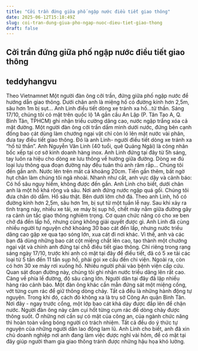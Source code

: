 ```yaml
---
title: "Cởi trần đứng giữa phố ngập nước điều tiết giao thông"
date: 2025-06-12T15:18:49Z
slug: coi-tran-dung-giua-pho-ngap-nuoc-dieu-tiet-giao-thong
draft: false
---
```


## Cởi trần đứng giữa phố ngập nước điều tiết giao thông

## teddyhangvu

Theo Vietnamnet
Một người đàn ông cởi trần, đứng giữa phố ngập nước để hướng dẫn giao thông. Dưới chân anh là miệng hố có đường kính hơn 2,5m, sâu hơn 1m bị sụt…
 Anh Linh điều tiết dòng xe tránh xa hố…tử thần. Sáng 17/10, chúng tôi có mặt trên quốc lộ 1A gần cầu An Lập (P. Tân Tạo A, Q. Bình Tân, TPHCM) ghi nhận triều cường dâng cao, nước ngập trắng xóa cả mặt đường. Một người đàn ông cởi trần dầm mình dưới nước, đứng bên cạnh đống bao cát dùng làm chướng ngại vật chỉ còn ló lên mặt nước vài phân, đưa tay điều tiết giao thông. Đó là anh Linh- người điều tiết dòng xe tránh xa “hố tử thần”. 
 Anh Nguyễn Văn Linh (40 tuổi, quê Quảng Ngãi) là công nhân bốc xếp tại cơ sở kinh doanh hàng inox. Anh Linh đứng tại đây từ 5h sáng, tay luôn ra hiệu cho dòng xe lưu thông về hướng giữa đường. Dòng xe đủ loại lưu thông qua đoạn đường này đều tuân thủ anh răm rắp… 
 Chúng tôi đến gần anh. Nước lên trên mắt cá khoảng 20cm. Tiến gần thêm, bất ngờ hụt chân làm chúng tôi ngã nhoài. Nhanh như cắt, anh vực dậy và cảnh báo: Có hố sâu nguy hiểm, không được đến gần. 
 Anh Linh cho biết, dưới chân anh là một hố khá rộng và sâu. Nơi anh đứng nước ngập quá gối. Chúng tôi đưa chân dò dẫm. Hố sâu thật. Bên dưới lởm chở đá. Theo anh Linh, hố có đường kính hơn 2,5m, sâu hơn 1m, bị sụt từ một tuần lễ nay. 
 Sau khi xảy ra tình trạng này, nhiều xe tải, xe máy bị sụp hố, chết máy nằm giữa đường gây ra cảnh ùn tắc giao thông nghiêm trọng. Cơ quan chức năng có cho xe ben chở đá đến lấp hố, nhưng cũng không giải quyết được gì. Anh Linh đã cùng nhiều người tự nguyện chở khoảng 30 bao cát đến lấp, nhưng nước triều dâng cao gặp xe qua tạo sóng lớn, xua cát đi nơi khác. 
 Vì thế, anh và các bạn đã dùng những bao cát cột miệng chất lên cao, tạo thành một chướng ngại vật và chính anh đứng tại chỗ điều tiết giao thông. 
 Chỉ riêng trong rạng sáng ngày 17/10, trước khi anh có mặt tại đây để điều tiết, đã có 5 xe tải các loại từ 5 tấn đến 11 tấn sụp hố, phải gọi xe cẩu đến chi viện. Ngoài ra, còn có hơn 30 xe máy rơi xuống hố. Nhiều người phải vào bệnh viện cấp cứu. 
 Quan sát đoạn đường này, chúng tôi ghi nhận nước triều dâng lên rất cao. Càng về phía lề đường, độ sâu càng lớn. Người dân tại đây đã lập nhiều hàng rào cảnh báo. Một đàn ông khác cần mẫn đứng sát một miệng cống, vớt từng cụm rác để giữ thông dòng chảy. Tất cả đều là những hành động tự nguyện. Trong khi đó, cách đó không xa là trụ sở Công An quận Bình Tân. Nơi đây - ngay trước cổng, một lớp bao cát khá dày được đắp lên để chặn nước. 
 Người đàn ông này căm cụi hốt từng cụm rác để dòng chảy được thông suốt.  Ở những nơi cần sự có mặt của công an, của ngành chức năng thì hoàn toàn vắng bóng người có trách nhiệm. Tất cả đều do ý thức tự nguyện của những người dân lao động lam lũ. 
 Anh Linh cho biết, anh đã xin chủ doanh nghiệp nơi anh đang làm việc được nghỉ vài hôm, để có mặt tại đây giúp người tham gia giao thông tránh được những hậu họa khó lường.